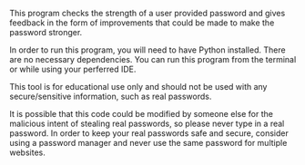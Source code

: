 This program checks the strength of a user provided password and gives feedback in the form of improvements that could be made to make the password stronger.

In order to run this program, you will need to have Python installed. There are no necessary dependencies.
You can run this program from the terminal or while using your perferred IDE.

This tool is for educational use only and should not be used with any secure/sensitive information, such as real passwords. 

It is possible that this code could be modified by someone else for the malicious intent of stealing real passwords, so please never type in a real password.
In order to keep your real passwords safe and secure, consider using a password manager and never use the same password for multiple websites. 
